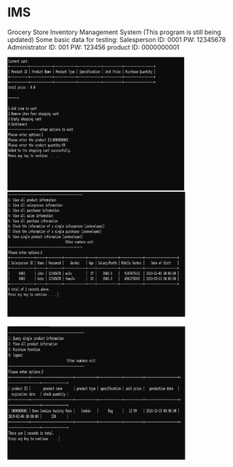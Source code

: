 # IMS
Grocery Store Inventory Management System
(This program is still being updated)
Some basic data for testing:
Salesperson   ID: 0001  PW: 12345678 
Administrator ID: 001   PW: 123456 
product ID: 0000000001

<img src="https://github.com/HarveyGH/IMS/blob/main/Img_folder/Add_item.jpg" width="400" height="300" alt="Image Description">
<img src="https://github.com/HarveyGH/IMS/blob/main/Img_folder/Employee management.jpg" width="400" height="300" alt="Image Description">
<img src="https://github.com/HarveyGH/IMS/blob/main/Img_folder/product.jpg" width="400" height="300" alt="Image Description">
